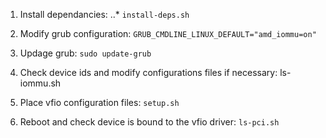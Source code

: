 1. Install dependancies:
..* `install-deps.sh`

2. Modify grub configuration:
`GRUB_CMDLINE_LINUX_DEFAULT="amd_iommu=on"`

3. Updage grub:
`sudo update-grub`

4. Check device ids and modify configurations files if necessary:
ls-iommu.sh

5. Place vfio configuration files:
`setup.sh`

6. Reboot and check device is bound to the vfio driver:
`ls-pci.sh`
